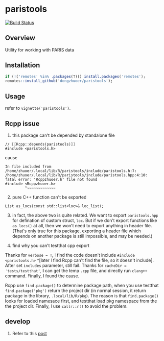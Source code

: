 # paristools
[![Build Status](https://travis-ci.com/dongzhuoer/paristools.svg?branch=master)](https://travis-ci.com/dongzhuoer/paristools)


## Overview

Utility for working with PARIS data




## Installation

```r
if (!('remotes' %in% .packages(T))) install.packages('remotes');
remotes::install_github('dongzhuoer/paristools');
```

## Usage

refer to `vignette('paristools')`.

## Rcpp issue

1. this package can't be depended by standalone file

```
// [[Rcpp::depends(paristools)]]
#include <paristools.h>
```

cause

```
In file included from /home/zhuoer/.local/lib/R/paristools/include/paristools.h:7:
/home/zhuoer/.local/lib/R/paristools/include/paristools.hpp:4:10: fatal error: 'Rcppzhuoer.h' file not found
#include <Rcppzhuoer.h>
         ^~~~~~~~~~~~~~
```

2. pure C++ function can't be exported

`List as_locs(const std::list<loc>& loc_list);`

3. in fact, the above two is quite related. We want to export `paristools.hpp` for defination of custom struct, `loc`. But if we don't export functions like `as_locs()` at all, then we won't need to export anything in header file. (That's only true for this package, exporting a header file which depends on another package is still impossible, and may be needed.)

4. find why you can't testthat cpp export

Thanks for `verbose = T`, I find the code doesn't include `#include <paristools.h>` ^[later I find Rcpp can't find the file, so it doesn't include]. After set `includes` parameter, still fail. Thanks for `cacheDir = 'tests/testthat'`, I can get the temp `.cpp` file, and directly run `clang++` command. Finally, I found the cause.

Rcpp use `find.package()` to determine package path, when you use testthat 
`find.package('pkg')` return the project dir (in normal session, it return package in the library, `.local/lib/R/pkg`). The reason is that `find.package()` looks for loaded namesace first, and testthat load pkg namespace from the the project dir. Finally, I use `callr::r()` to avoid the problem.

## develop

1. Refer to this [post](https://dongzhuoer.github.io/_redirects/develop-upon-my-r-package.html)


```r


```

